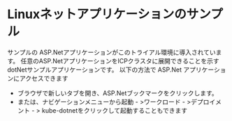 # Linuxネットアプリケーションのサンプル

サンプルの ASP.Netアプリケーションがこのトライアル環境に導入されています。
任意のASP.NetアプリケーションをICPクラスタに展開できることを示すdotNetサンプルアプリケーションです。
以下の方法で ASP.Net アプリケーションにアクセスできます 

- ブラウザで新しいタブを開き、ASP.Netブックマークをクリックします。
- または、ナビゲーションメニューから起動 - >ワークロード - >デプロイメント - > kube-dotnetをクリックして起動することもできます

